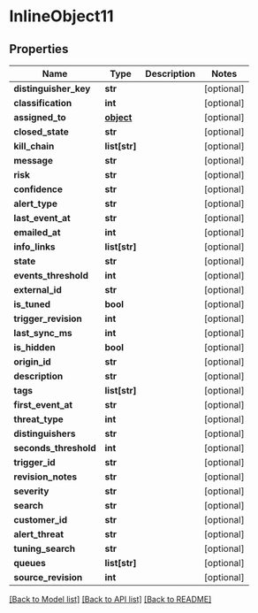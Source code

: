 # InlineObject11

## Properties
Name | Type | Description | Notes
------------ | ------------- | ------------- | -------------
**distinguisher_key** | **str** |  | [optional] 
**classification** | **int** |  | [optional] 
**assigned_to** | [**object**](.md) |  | [optional] 
**closed_state** | **str** |  | [optional] 
**kill_chain** | **list[str]** |  | [optional] 
**message** | **str** |  | [optional] 
**risk** | **str** |  | [optional] 
**confidence** | **str** |  | [optional] 
**alert_type** | **str** |  | [optional] 
**last_event_at** | **str** |  | [optional] 
**emailed_at** | **int** |  | [optional] 
**info_links** | **list[str]** |  | [optional] 
**state** | **str** |  | [optional] 
**events_threshold** | **int** |  | [optional] 
**external_id** | **str** |  | [optional] 
**is_tuned** | **bool** |  | [optional] 
**trigger_revision** | **int** |  | [optional] 
**last_sync_ms** | **int** |  | [optional] 
**is_hidden** | **bool** |  | [optional] 
**origin_id** | **str** |  | [optional] 
**description** | **str** |  | [optional] 
**tags** | **list[str]** |  | [optional] 
**first_event_at** | **str** |  | [optional] 
**threat_type** | **int** |  | [optional] 
**distinguishers** | **str** |  | [optional] 
**seconds_threshold** | **int** |  | [optional] 
**trigger_id** | **str** |  | [optional] 
**revision_notes** | **str** |  | [optional] 
**severity** | **str** |  | [optional] 
**search** | **str** |  | [optional] 
**customer_id** | **str** |  | [optional] 
**alert_threat** | **str** |  | [optional] 
**tuning_search** | **str** |  | [optional] 
**queues** | **list[str]** |  | [optional] 
**source_revision** | **int** |  | [optional] 

[[Back to Model list]](../README.md#documentation-for-models) [[Back to API list]](../README.md#documentation-for-api-endpoints) [[Back to README]](../README.md)


